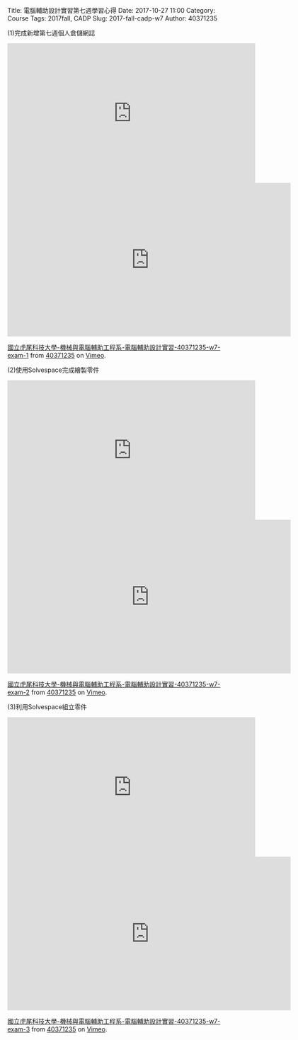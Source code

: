 Title:  電腦輔助設計實習第七週學習心得
Date: 2017-10-27 11:00
Category: Course
Tags: 2017fall, CADP
Slug: 2017-fall-cadp-w7
Author: 40371235


<!-- PELICAN_END_SUMMARY -->

(1)完成新增第七週個人倉儲網誌

<iframe width="560" height="315" src="https://www.youtube.com/embed/EZ_H0JgwZ8o" frameborder="0" allowfullscreen></iframe>

<iframe src="https://player.vimeo.com/video/240440749" width="640" height="347" frameborder="0" webkitallowfullscreen mozallowfullscreen allowfullscreen></iframe>

<p><a href="https://vimeo.com/240440749">國立虎尾科技大學-機械與電腦輔助工程系-電腦輔助設計實習-40371235-w7-exam-1</a> from <a href="https://vimeo.com/user73368447">40371235</a> on <a href="https://vimeo.com">Vimeo</a>.</p>

(2)使用Solvespace完成繪製零件


<iframe width="560" height="315" src="https://www.youtube.com/embed/O4lUQm3FO5U" frameborder="0" allowfullscreen></iframe>

<iframe src="https://player.vimeo.com/video/240160289" width="640" height="347" frameborder="0" webkitallowfullscreen mozallowfullscreen allowfullscreen></iframe>

<p><a href="https://vimeo.com/240160289">國立虎尾科技大學-機械與電腦輔助工程系-電腦輔助設計實習-40371235-w7-exam-2</a> from <a href="https://vimeo.com/user73368447">40371235</a> on <a href="https://vimeo.com">Vimeo</a>.</p>


(3)利用Solvespace組立零件

<iframe width="560" height="315" src="https://www.youtube.com/embed/9i0_VDXob8o" frameborder="0" allowfullscreen></iframe>

<iframe src="https://player.vimeo.com/video/242084778" width="640" height="347" frameborder="0" webkitallowfullscreen mozallowfullscreen allowfullscreen></iframe>

<p><a href="https://vimeo.com/242084778">國立虎尾科技大學-機械與電腦輔助工程系-電腦輔助設計實習-40371235-w7-exam-3</a> from <a href="https://vimeo.com/user73368447">40371235</a> on <a href="https://vimeo.com">Vimeo</a>.</p>
